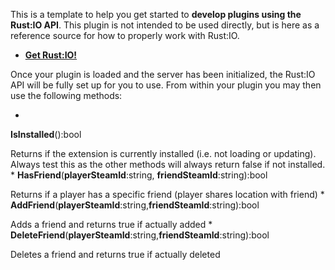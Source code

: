This is a template to help you get started to **develop plugins using the Rust:IO API**. This plugin is not intended to be used directly, but is here as a reference source for how to properly work with Rust:IO.


* [**Get Rust:IO!**](http://get.playrust.io)

Once your plugin is loaded and the server has been initialized, the Rust:IO API will be fully set up for you to use. From within your plugin you may then use the following methods:


* 
**IsInstalled**():bool

Returns if the extension is currently installed (i.e. not loading or updating). Always test this as the other methods will always return false if not installed.
* 
**HasFriend**(**playerSteamId**:string, **friendSteamId**:string):bool

Returns if a player has a specific friend (player shares location with friend)
* 
**AddFriend**(**playerSteamId**:string,**friendSteamId**:string):bool

Adds a friend and returns true if actually added
* 
**DeleteFriend**(**playerSteamId**:string,**friendSteamId**:string):bool

Deletes a friend and returns true if actually deleted